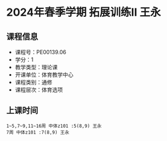# 2024年春季学期 拓展训练II 王永






## 课程信息

- 课程号：PE00139.06
- 学分：1
- 教学类型：理论课
- 开课单位：体育教学中心
- 课程类别：通修
- 课程层次：体育选项

## 上课时间

```
1~5,7~9,11~16周 中体z101 :5(8,9) 王永
7周 中体z101 :7(8,9) 王永
```

